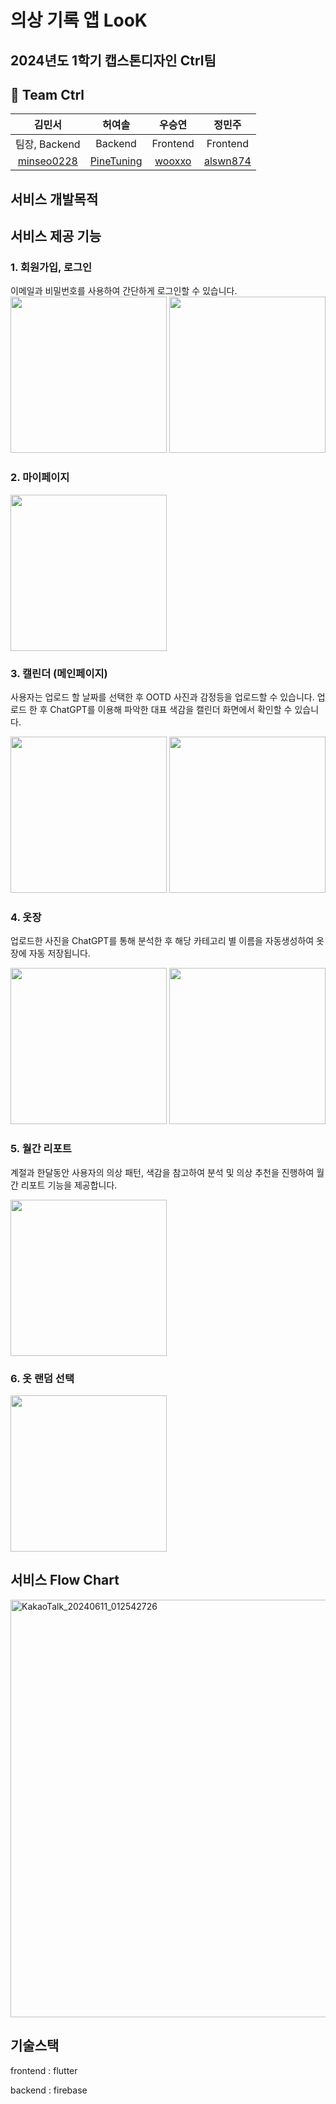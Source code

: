 # 의상 기록 앱 LooK
## 2024년도 1학기 캡스톤디자인 Ctrl팀 

## 🦹‍ Team Ctrl
|김민서|허여솔|우승연|정민주|
|:---:|:---:|:---:|:---:|
|팀장, Backend|Backend|Frontend|Frontend|
|[minseo0228](https://github.com/minseo0228)|[PineTuning](https://github.com/Pinethanku)|[wooxxo](https://github.com/wooxxo)|[alswn874](https://github.com/alswn874)|

## 서비스 개발목적

## 서비스 제공 기능
### 1. 회원가입, 로그인
이메일과 비밀번호를 사용하여 간단하게 로그인할 수 있습니다. 
<img src="https://github.com/2024capstone-LooK/LooK-Front/assets/103639821/4915364a-b1a4-4f9e-8bbc-4f3b596e5879" width="250"> <img src="https://github.com/2024capstone-LooK/LooK-Front/assets/103639821/048a62c6-0c05-43f8-b561-d83938c1cd1a" width="250">

### 2. 마이페이지

<img src="https://github.com/2024capstone-LooK/LooK-Front/assets/103639821/ea36141f-57ec-4687-a033-34b1e657a84c" width="250">

### 3. 캘린더 (메인페이지)
사용자는 업로드 할 날짜를 선택한 후 OOTD 사진과 감정등을 업로드할 수 있습니다.
업로드 한 후 ChatGPT를 이용해 파악한 대표 색감을 캘린더 화면에서 확인할 수 있습니다.

<img src="https://github.com/2024capstone-LooK/LooK-Front/assets/103639821/44303da7-2479-4165-a3f0-5a810ebdbd2a" width="250"> <img src="https://github.com/2024capstone-LooK/LooK-Front/assets/103639821/a18bb0f7-a862-4d09-8fce-48a4572981d9" width="250">

### 4. 옷장
업로드한 사진을 ChatGPT를 통해 분석한 후 해당 카테고리 별 이름을 자동생성하여 옷장에 자동 저장됩니다.

<img src="https://github.com/2024capstone-LooK/LooK-Front/assets/103639821/1b5625cd-1da6-4625-bd43-771c4f594412" width="250"> <img src="https://github.com/2024capstone-LooK/LooK-Front/assets/103639821/f1218245-4c0c-41da-8250-ad525c13fa2a" width="250">

### 5. 월간 리포트
계절과 한달동안 사용자의 의상 패턴, 색감을 참고하여 분석 및 의상 추천을 진행하여 월간 리포트 기능을 제공합니다.

<img src="https://github.com/2024capstone-LooK/LooK-Front/assets/103639821/9ef8b801-786c-41d9-be3d-6e5efe393687" width="250">

### 6. 옷 랜덤 선택

<img src="https://github.com/2024capstone-LooK/LooK-Front/assets/103639821/84b99cab-bdea-409f-8fd9-9395e01fa729" width="250">

## 서비스 Flow Chart
<img width="668" alt="KakaoTalk_20240611_012542726" src="https://github.com/2024capstone-LooK/LooK-Front/assets/103639821/05c79a20-8530-40ab-98e7-8ee7b2b8cf8f">

## 기술스택
 frontend : flutter
  
  backend : firebase
